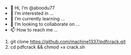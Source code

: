 - 👋 Hi, I’m @aboodu77
- 👀 I’m interested in ...
- 🌱 I’m currently learning ...
- 💞️ I’m looking to collaborate on ...
- 📫 How to reach me ...

<!---
aboodu77/aboodu77 is a ✨ special ✨ repository because its `README.md` (this file) appears on your GitHub profile.
You can click the Preview link to take a look at your changes.
--->
1. git clone https://github.com/machine1337/pdfcrack.git
2. cd pdfcrack && chmod +x crack.sh
